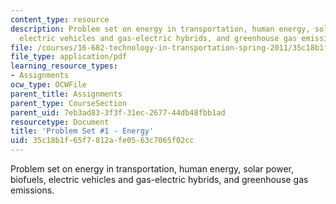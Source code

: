 ```yaml
---
content_type: resource
description: Problem set on energy in transportation, human energy, solar power, biofuels,
  electric vehicles and gas-electric hybrids, and greenhouse gas emissions.
file: /courses/16-682-technology-in-transportation-spring-2011/35c18b1f65f7812afe0563c7065f02cc_MIT16_682S11_ques1.pdf
file_type: application/pdf
learning_resource_types:
- Assignments
ocw_type: OCWFile
parent_title: Assignments
parent_type: CourseSection
parent_uid: 7eb3ad83-3f3f-31ec-2677-44db48fbb1ad
resourcetype: Document
title: 'Problem Set #1 - Energy'
uid: 35c18b1f-65f7-812a-fe05-63c7065f02cc
---
```

Problem set on energy in transportation, human energy, solar power, biofuels, electric vehicles and gas-electric hybrids, and greenhouse gas emissions.

